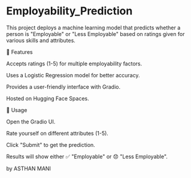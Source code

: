 # Employability_Prediction

This project deploys a machine learning model that predicts whether a person is "Employable" or "Less Employable" based on ratings given for various skills and attributes.

🚀 Features

Accepts ratings (1-5) for multiple employability factors.

Uses a Logistic Regression model for better accuracy.

Provides a user-friendly interface with Gradio.

Hosted on Hugging Face Spaces.

🤖 Usage

Open the Gradio UI.

Rate yourself on different attributes (1-5).

Click "Submit" to get the prediction.

Results will show either ✅ "Employable" or 😞 "Less Employable".


 
 
 by ASTHAN MANI
